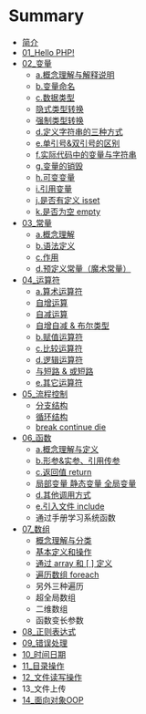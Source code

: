 # Summary

* [简介](README.md)
* [01\_Hello PHP!](chapter1.md)
* [02\_变量](02bian-liang.md)
  * [a.概念理解与解释说明](02bian-liang/agai-nian-li-jie-yu-jie-shi-shuo-ming.md)
  * [b.变量命名](02bian-liang/bbian-liang-ming-ming.md)
  * [c.数据类型](02bian-liang/cshu-ju-lei-xing.md)
  * [隐式类型转换](02bian-liang/yin-shi-lei-xing-zhuan-huan.md)
  * [强制类型转换](02bian-liang/qiang-zhi-lei-xing-zhuan-huan.md)
  * [d.定义字符串的三种方式](dding-yi-zi-fu-chuan-de-san-zhong-fang-shi.md)
  * [e.单引号&双引号的区别](02bian-liang/edan-yin-hao-3001-shuang-yin-hao-de-qu-bie.md)
  * [f.实际代码中的变量与字符串](02bian-liang/fshi-ji-dai-ma-zhong-de-bian-liang-yu-zi-fu-chuan.md)
  * [g.变量的销毁](02bian-liang/gbian-liang-de-xiao-hui.md)
  * [h.可变变量](02bian-liang/hke-bian-bian-liang.md)
  * [i.引用变量](02bian-liang/iyin-yong-bian-liang.md)
  * [j.是否有定义 isset](02bian-liang/jshi-fou-you-ding-yi-isset.md)
  * [k.是否为空 empty](02bian-liang/kshi-fou-wei-kong-empty.md)
* [03\_常量](03chang-liang.md)
  * [a.概念理解](03chang-liang/agai-nian-li-jie-yu-ding-yi.md)
  * [b.语法定义](03chang-liang/byu-fa-ding-yi.md)
  * [c.作用](03chang-liang/czuo-yong.md)
  * [d.预定义常量（魔术常量）](03chang-liang/dyu-ding-yi-chang-liang-ff08-mo-zhu-chang-liang-ff09.md)
* [04\_运算符](04yun-suan-fu.md)
  * [a.算术运算符](04yun-suan-fu/asuan-zhu-yun-suan-fu.md)
  * [自增运算](04yun-suan-fu/zi-zeng-yu-zi-jian.md)
  * [自减运算](04yun-suan-fu/zi-jian-yun-suan.md)
  * [自增自减 & 布尔类型](04yun-suan-fu/zi-zeng-zi-jian-and-bu-er-lei-xing.md)
  * [b.赋值运算符](04yun-suan-fu/bfu-zhi-yun-suan-fu.md)
  * [c.比较运算符](04yun-suan-fu/cbi-jiao-yun-suan-fu.md)
  * [d.逻辑运算符](04yun-suan-fu/dluo-ji-yun-suan-fu.md)
  * [与短路 & 或短路](04yun-suan-fu/yu-duan-lu-and-huo-duan-lu.md)
  * [e.其它运算符](04yun-suan-fu/eqi-ta-yun-suan-fu.md)
* [05\_流程控制](05liu-cheng-kong-zhi.md)
  * [分支结构](05liu-cheng-kong-zhi/dan-fen-zhi-jie-gou.md)
  * [循环结构](05liu-cheng-kong-zhi/xun-huan-jie-gou.md)
  * [break  continue  die](05liu-cheng-kong-zhi/break-continue-die.md)
* [06\_函数](06han-shu.md)
  * [a.概念理解与定义](06han-shu/agai-nian-li-jie-yu-ding-yi.md)
  * [b.形参&实参、引用传参](06han-shu/bxing-53c226-shi-can-3001-yin-yong-chuan-can.md)
  * [c.返回值 return](06han-shu/cfan-hui-zhi-return.md)
  * [局部变量  静态变量  全局变量](06han-shu/ju-bu-bian-liang-jing-tai-bian-liang-quan-ju-bian-liang.md)
  * [d.其他调用方式](06han-shu/dqi-ta-diao-yong-fang-shi.md)
  * [e.引入文件  include](06han-shu/eyin-ru-wen-jian-include.md)
  * 通过手册学习系统函数
* [07\_数组](07shu-zu.md)
  * [概念理解与分类](07shu-zu/gai-nian-li-jie.md)
  * [基本定义和操作](07shu-zu/ji-ben-ding-yi-he-cao-zuo.md)
  * [通过 array  和 \[  \] 定义](07shu-zu/tong-guo-array-he-ding-yi.md)
  * [遍历数组  foreach](07shu-zu/bian-li-shu-zu-foreach.md)
  * 另外三种遍历
  * 超全局数组
  * 二维数组
  * 函数变长参数
* [08\_正则表达式](08zheng-ze-biao-da-shi.md)
* [09\_错误处理](09cuo-wu-chu-li.md)
* [10\_时间日期](10shi-jian-ri-qi.md)
* [11\_目录操作](11mu-lu-cao-zuo.md)
* [12\_文件读写操作](12wen-jian-du-xie-cao-zuo.md)
* 13\_文件上传
* [14\_面向对象OOP](14mian-xiang-dui-xiang-oop.md)


